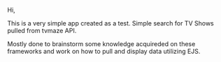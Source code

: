 Hi,

This is a very simple app created as a test. Simple search for TV Shows pulled from tvmaze API.

Mostly done to brainstorm some knowledge acquireded on these frameworks and work on how to pull and display data utilizing EJS.
